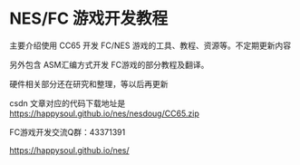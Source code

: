 # NES/FC 游戏开发教程

主要介绍使用 CC65 开发 FC/NES 游戏的工具、教程、资源等。不定期更新内容

另外包含 ASM汇编方式开发 FC游戏的部分教程及翻译。

硬件相关部分还在研究和整理，等以后再更新

csdn 文章对应的代码下载地址是 https://happysoul.github.io/nes/nesdoug/CC65.zip

FC游戏开发交流Q群：43371391

https://happysoul.github.io/nes/
